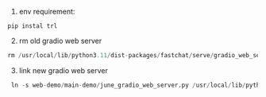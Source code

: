 1. env requirement:
```
pip instal trl
```

2. rm old gradio web server
```python
rm /usr/local/lib/python3.11/dist-packages/fastchat/serve/gradio_web_server.py
```

3. link new gradio web server
```python
 ln -s web-demo/main-demo/june_gradio_web_server.py /usr/local/lib/python3.11/dist-packages/fastchat/serve/gradio_web_server.py
```